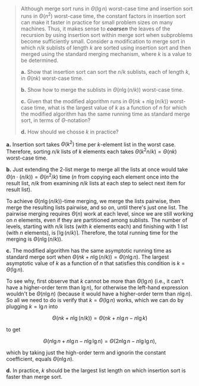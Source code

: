 > Although merge sort runs in $\Theta(\lg n)$ worst-case time and insertion sort runs in $\Theta(n^2)$ worst-case time, the constant factors in insertion sort can make it faster in practice for small problem sizes on many machines. Thus, it makes sense to ***coarsen*** the leaves of the recursion by using insertion sort within merge sort when subproblems become sufficiently small. Consider a modification to merge sort in which $n / k$ sublists of length $k$ are sorted using insertion sort and then merged using the standard merging mechanism, where $k$ is a value to be determined.
>
> **a.** Show that insertion sort can sort the $n / k$ sublists, each of length $k$, in $\Theta(nk)$ worst-case time.
>
> **b.** Show how to merge the sublists in $\Theta(n\lg(n / k))$ worst-case time.
>
> **c.** Given that the modified algorithm runs in $\Theta(nk + n\lg(n / k))$ worst-case time, what is the largest value of $k$ as a function of $n$ for which the modified algorithm has the same running time as standard merge sort, in terms of $\Theta$-notation?
>
> **d.** How should we chosse $k$ in practice?

**a.** Insertion sort takes $\Theta(k^2)$ time per $k$-element list in the worst case. Therefore, sorting $n / k$ lists of $k$ elements each takes $\Theta(k^2n / k) = \Theta(nk)$ worst-case time.

**b.** Just extending the $2$-list merge to merge all the lists at once would take $\Theta(n \cdot(n / k)) = \Theta(n^2/k)$ time ($n$ from copying each element once into the result list, $n / k$ from examining $n / k$ lists at each step to select next item for result list).

To achieve $\Theta(n\lg(n / k))$-time merging, we merge the lists pairwise, then merge the resulting lists pairwise, and so on, until there's just one list. The pairwise merging requires $\Theta(n)$ work at each level, since we are still working on $n$ elements, even if they are partitioned among sublists. The number of levels, starting with $n / k$ lists (with $k$ elements each) and finishing with 1 list (with $n$ elements), is $\lceil \lg(n / k) \rceil$. Therefore, the total running time for the merging is $\Theta(n\lg(n / k))$.

**c.** The modified algorithm has the same asymptotic running time as standard merge sort when $\Theta(nk + n\lg(n / k)) = \Theta(n\lg n)$. The largest asymptotic value of $k$ as a function of $n$ that satisfies this condition is $k = \Theta(\lg n)$.

To see why, first observe that $k$ cannot be more than $\Theta(\lg n)$ (i.e., it can't have a higher-order term than $\lg n$), for otherwise the left-hand expression wouldn't be $\Theta(n\lg n)$ (because it would have a higher-order term than $n\lg n$). So all we need to do is verify that $k = \Theta(\lg n)$ works, which we can do by plugging $k = \lg n$ into

$$\Theta(nk + n\lg(n / k)) = \Theta(nk + n\lg n - n\lg k)$$

to get

$$\Theta(n\lg n + n\lg n - n\lg\lg n) = \Theta(2n\lg n - n\lg\lg n),$$

which by taking just the high-order term and ignorin the constant coefficient, equals $\Theta(n\lg n)$.

**d.** In practice, $k$ should be the largest list length on which insertion sort is faster than merge sort.
